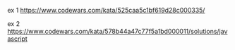 ex 1 https://www.codewars.com/kata/525caa5c1bf619d28c000335/

ex 2 https://www.codewars.com/kata/578b44a47c77f5a1bd000011/solutions/javascript